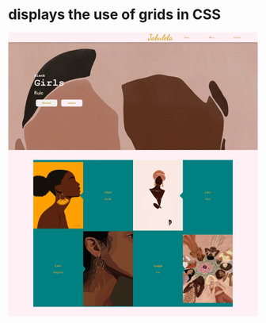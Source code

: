 # displays the use of grids in CSS
![Screenshot](https://github.com/HopeKenga/grids/blob/main/Web%20capture_7-1-2022_145022_.jpeg)


